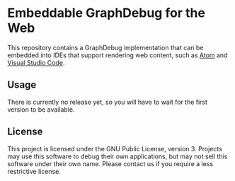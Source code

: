 Embeddable GraphDebug for the Web
=================================

This repository contains a GraphDebug implementation that can be embedded into
IDEs that support rendering web content, such as [Atom](https://atom.io/) and
[Visual Studio Code](https://code.visualstudio.com/).

## Usage

There is currently no release yet, so you will have to wait for the first
version to be available.

## License

This project is licensed under the GNU Public License, version 3. Projects may
use this software to debug their own applications, but may not sell this
software under their own name. Please contact us if you require a less
restrictive license.

